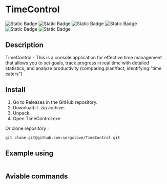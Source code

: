 # TimeControl

![Static Badge](https://img.shields.io/badge/language-C%23-purple)
![Static Badge](https://img.shields.io/badge/powered_by-.NET_9-blue)
![Static Badge](https://img.shields.io/badge/platforms-Windows,_Linux-red)
![Static Badge](https://img.shields.io/badge/version-1.0-orange)
![Static Badge](https://img.shields.io/badge/developer-sergxlove-green)
![Static Badge](https://img.shields.io/badge/year-2025-green)


## Description 

TimeControl - This is a console application for effective time management that allows you to set goals, track progress in real time with detailed statistics, and analyze productivity (comparing plan/fact, identifying "time eaters") 

## Install

1. Go to Releases in the GitHub repository.
2. Download it .zip archive.
3. Unpack.
4. Open TimeControl.exe

Or clone repository :
```
git clone git@github.com:sergxlove/TimeControl.git
```

## Example using 
```bash

```

## Aviable commands

